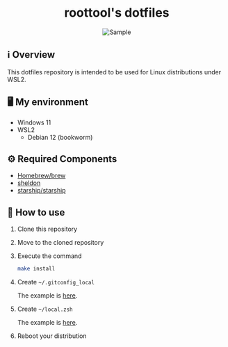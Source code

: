 <!-- markdownlint-disable MD033 MD041 -->
<div align="center">
  <h1>roottool's dotfiles</h1>
  <img alt="Sample" src="https://user-images.githubusercontent.com/11808736/146920735-d30c270e-992f-441f-82cf-9dfdce51f613.png"/>
</div>

## ℹ️ Overview

This dotfiles repository is intended to be used for Linux distributions under WSL2.

## 🖥️ My environment

- Windows 11
- WSL2
  - Debian 12 (bookworm)

## ⚙️ Required Components

- [Homebrew/brew](https://brew.sh)
- [sheldon](https://sheldon.cli.rs)
- [starship/starship](https://starship.rs)

## 🔰 How to use

1. Clone this repository
2. Move to the cloned repository
3. Execute the command

    ```bash
    make install
    ```

4. Create `~/.gitconfig_local`

   The example is [here](example/.gitconfig_local).

5. Create `~/local.zsh`

   The example is [here](example/local.zsh).

6. Reboot your distribution
